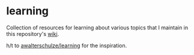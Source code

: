 # learning
Collection of resources for learning about various topics that I maintain in this repository's [wiki](//github.com/mtritschler/learning/wiki).

h/t to [awalterschulze/learning](//github.com/awalterschulze/learning) for the inspiration.
